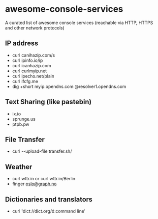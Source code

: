 # awesome-console-services
A curated list of awesome console services (reachable via HTTP, HTTPS and other network protocols)


## IP address

* curl canihazip.com/s
* curl ipinfo.io/ip
* curl icanhazip.com
* curl curlmyip.net
* curl ipecho.net/plain
* curl ifcfg.me
* dig +short myip.opendns.com @resolver1.opendns.com

## Text Sharing (like pastebin)

* ix.io
* sprunge.us
* ptpb.pw

## File Transfer

* curl --upload-file <file> transfer.sh/<filename>

## Weather 

* curl wttr.in or curl wttr.in/Berlin
* finger oslo@graph.no 

## Dictionaries and translators

* curl 'dict://dict.org/d:command line'
